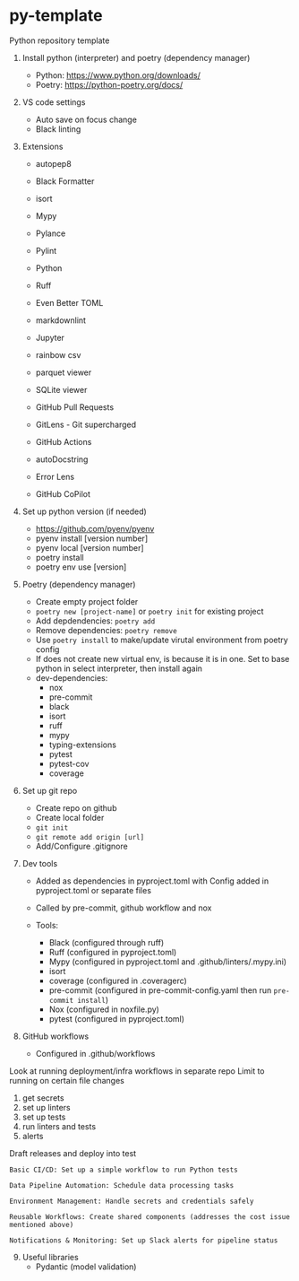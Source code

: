 # py-template

Python repository template

1. Install python (interpreter) and poetry (dependency manager)
    - Python: <https://www.python.org/downloads/>
    - Poetry: <https://python-poetry.org/docs/>

2. VS code settings
    - Auto save on focus change
    - Black linting

3. Extensions
    - autopep8
    - Black Formatter
    - isort
    - Mypy
    - Pylance
    - Pylint
    - Python
    - Ruff

    - Even Better TOML
    - markdownlint
    - Jupyter
    - rainbow csv
    - parquet viewer
    - SQLite viewer

    - GitHub Pull Requests
    - GitLens - Git supercharged
    - GitHub Actions

    - autoDocstring
    - Error Lens
    - GitHub CoPilot

4. Set up python version (if needed)
    - <https://github.com/pyenv/pyenv>
    - pyenv install [version number]
    - pyenv local [version number]
    - poetry install
    - poetry env use [version]

5. Poetry (dependency manager)
    - Create empty project folder
    - ```poetry new [project-name]``` or ```poetry init``` for existing project
    - Add depdendencies: ```poetry add```
    - Remove dependencies: ```poetry remove```
    - Use ```poetry install``` to make/update virutal environment from poetry config
    - If does not create new virtual env, is because it is in one. Set to base python in select interpreter, then install again
    - dev-dependencies:
        - nox
        - pre-commit
        - black
        - isort
        - ruff
        - mypy
        - typing-extensions
        - pytest
        - pytest-cov
        - coverage

6. Set up git repo
    - Create repo on github
    - Create local folder
    - ```git init```
    - ```git remote add origin [url]```
    - Add/Configure .gitignore

7. Dev tools
    - Added as dependencies in pyproject.toml with Config added in pyproject.toml or separate files
    - Called by pre-commit, github workflow and nox
    - Tools:

        - Black (configured through ruff)
        - Ruff (configured in pyproject.toml)
        - Mypy (configured in pyproject.toml and .github/linters/.mypy.ini)
        - isort
        - coverage (configured in .coveragerc)
        - pre-commit (configured in pre-commit-config.yaml then run ```pre-commit install```)
        - Nox (configured in noxfile.py)
        - pytest (configured in pyproject.toml)

8. GitHub workflows
    - Configured in .github/workflows

Look at running deployment/infra workflows in separate repo
Limit to running on certain file changes

1. get secrets
2. set up linters
3. set up tests
4. run linters and tests
5. alerts

Draft releases and deploy into test

    Basic CI/CD: Set up a simple workflow to run Python tests

    Data Pipeline Automation: Schedule data processing tasks

    Environment Management: Handle secrets and credentials safely

    Reusable Workflows: Create shared components (addresses the cost issue mentioned above)

    Notifications & Monitoring: Set up Slack alerts for pipeline status

9. Useful libraries
    - Pydantic (model validation)
